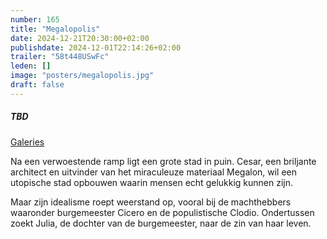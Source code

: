```yaml
---
number: 165
title: "Megalopolis"
date: 2024-12-21T20:30:00+02:00
publishdate: 2024-12-01T22:14:26+02:00
trailer: "58t448USwFc"
leden: []
image: "posters/megalopolis.jpg"
draft: false
---
```


##### TBD

[Galeries](https://galeries.be/nl/megalopolis/)

Na een verwoestende ramp ligt een grote stad in puin. Cesar, een briljante architect en
uitvinder van het miraculeuze materiaal Megalon, wil een utopische stad opbouwen
waarin mensen echt gelukkig kunnen zijn.
<!--more-->
Maar zijn idealisme roept weerstand op, vooral bij de machthebbers waaronder
burgemeester Cicero en de populistische Clodio. Ondertussen zoekt Julia,
de dochter van de burgemeester, naar de zin van haar leven.
